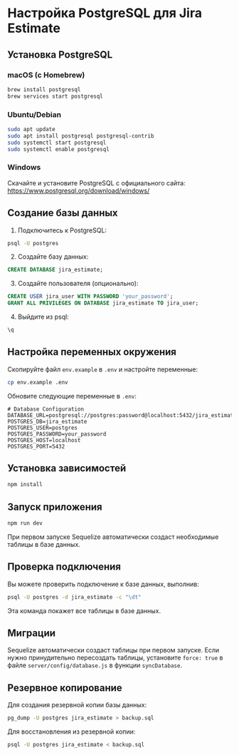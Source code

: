 # Настройка PostgreSQL для Jira Estimate

## Установка PostgreSQL

### macOS (с Homebrew)
```bash
brew install postgresql
brew services start postgresql
```

### Ubuntu/Debian
```bash
sudo apt update
sudo apt install postgresql postgresql-contrib
sudo systemctl start postgresql
sudo systemctl enable postgresql
```

### Windows
Скачайте и установите PostgreSQL с официального сайта: https://www.postgresql.org/download/windows/

## Создание базы данных

1. Подключитесь к PostgreSQL:
```bash
psql -U postgres
```

2. Создайте базу данных:
```sql
CREATE DATABASE jira_estimate;
```

3. Создайте пользователя (опционально):
```sql
CREATE USER jira_user WITH PASSWORD 'your_password';
GRANT ALL PRIVILEGES ON DATABASE jira_estimate TO jira_user;
```

4. Выйдите из psql:
```sql
\q
```

## Настройка переменных окружения

Скопируйте файл `env.example` в `.env` и настройте переменные:

```bash
cp env.example .env
```

Обновите следующие переменные в `.env`:

```env
# Database Configuration
DATABASE_URL=postgresql://postgres:password@localhost:5432/jira_estimate
POSTGRES_DB=jira_estimate
POSTGRES_USER=postgres
POSTGRES_PASSWORD=your_password
POSTGRES_HOST=localhost
POSTGRES_PORT=5432
```

## Установка зависимостей

```bash
npm install
```

## Запуск приложения

```bash
npm run dev
```

При первом запуске Sequelize автоматически создаст необходимые таблицы в базе данных.

## Проверка подключения

Вы можете проверить подключение к базе данных, выполнив:

```bash
psql -U postgres -d jira_estimate -c "\dt"
```

Эта команда покажет все таблицы в базе данных.

## Миграции

Sequelize автоматически создаст таблицы при первом запуске. Если нужно принудительно пересоздать таблицы, установите `force: true` в файле `server/config/database.js` в функции `syncDatabase`.

## Резервное копирование

Для создания резервной копии базы данных:

```bash
pg_dump -U postgres jira_estimate > backup.sql
```

Для восстановления из резервной копии:

```bash
psql -U postgres jira_estimate < backup.sql
```
